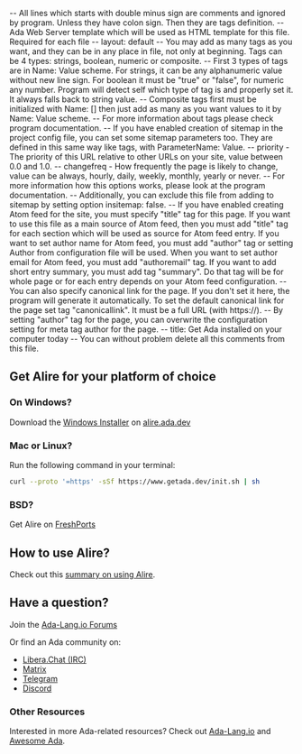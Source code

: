 -- All lines which starts with double minus sign are comments and ignored by program. Unless they have colon sign. Then they are tags definition.
-- Ada Web Server template which will be used as HTML template for this file. Required for each file
-- layout: default
-- You may add as many tags as you want, and they can be in any place in file, not only at beginning. Tags can be 4 types: strings, boolean, numeric or composite.
-- First 3 types of tags are in Name: Value scheme. For strings, it can be any alphanumeric value without new line sign. For boolean it must be "true" or "false", for numeric any number. Program will detect self which type of tag is and properly set it. It always falls back to string value.
-- Composite tags first must be initialized with Name: [] then just add as many as you want values to it by Name: Value scheme.
-- For more information about tags please check program documentation.
-- If you have enabled creation of sitemap in the project config file, you can set some sitemap parameters too. They are defined in this same way like tags, with ParameterName: Value.
-- priority - The priority of this URL relative to other URLs on your site, value between 0.0 and 1.0.
-- changefreq - How frequently the page is likely to change, value can be always, hourly, daily, weekly, monthly, yearly or never.
-- For more information how this options works, please look at the program documentation.
-- Additionally, you can exclude this file from adding to sitemap by setting option insitemap: false.
-- If you have enabled creating Atom feed for the site, you must specify "title" tag for this page. If you want to use this file as a main source of Atom feed, then you must add "title" tag for each section which will be used as source for Atom feed entry. If you want to set author name for Atom feed, you must add "author" tag or setting Author from configuration file will be used. When you want to set author email for Atom feed, you must add "authoremail" tag. If you want to add short entry summary, you must add tag "summary". Do that tag will be for whole page or for each entry depends on your Atom feed configuration.
-- You can also specify canonical link for the page. If you don't set it here, the program will generate it automatically. To set the default canonical link for the page set tag "canonicallink". It must be a full URL (with https://).
-- By setting "author" tag for the page, you can overwrite the configuration setting for meta tag author for the page.
-- title: Get Ada installed on your computer today
-- You can without problem delete all this comments from this file.

## Get Alire for your platform of choice

### On Windows?
Download the [Windows Installer](https://github.com/alire-project/alire/releases/download/v2.0.2/alr-2.0.2-installer-x86_64-windows.exe) on [alire.ada.dev](https://alire.ada.dev/)

### Mac or Linux?
Run the following command in your terminal:
```sh
curl --proto '=https' -sSf https://www.getada.dev/init.sh | sh
```

### BSD?
Get Alire on [FreshPorts](https://www.freshports.org/devel/alire/)

## How to use Alire?
Check out this [summary on using Alire](how-to-use-alire.html).

## Have a question?

Join the [Ada-Lang.io Forums](https://forum.ada-lang.io/)

Or find an Ada community on:
- [Libera.Chat (IRC)](https://kiwiirc.com/nextclient/irc.libera.chat/?nick=Adaer|?#Ada)
- [Matrix](https://gitter.im/ada-lang/Lobby/)
- [Telegram](https://t.me/ada_lang)
- [Discord](https://discord.gg/edM2czVKN4)

### Other Resources

Interested in more Ada-related resources? Check out [Ada-Lang.io](https://ada-lang.io) and [Awesome Ada](https://github.com/ohenley/awesome-ada).
